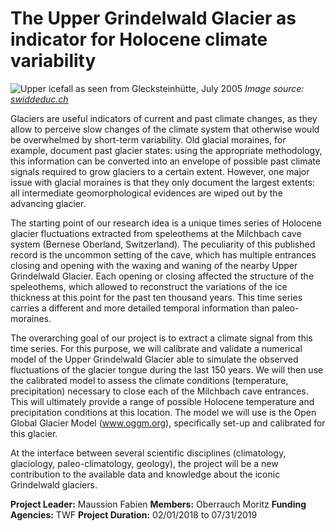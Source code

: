 # The Upper Grindelwald Glacier as indicator for Holocene climate variability

![Upper icefall as seen from Glecksteinhütte, July 2005](http://www.swisseduc.ch/glaciers/alps/oberer_grindelwaldgletscher/icons/pano_glecksteinhuette.jpg)
*Image source: [swiddeduc.ch](https://www.swisseduc.ch/glaciers/alps/oberer_grindelwaldgletscher/index-en.html?id=1)*

Glaciers are useful indicators of current and past climate changes, as they allow to perceive slow changes of the climate system that otherwise would be overwhelmed by short-term variability. Old glacial moraines, for example, document past glacier states: using the appropriate methodology, this information can be converted into an envelope of possible past climate signals required to grow glaciers to a certain extent. However, one major issue with glacial moraines is that they only document the largest extents: all intermediate geomorphological evidences are wiped out by the advancing glacier.

The starting point of our research idea is a unique times series of Holocene glacier fluctuations extracted from speleothems at the Milchbach cave system (Bernese Oberland, Switzerland). The peculiarity of this published record is the uncommon setting of the cave, which has multiple entrances closing and opening with the waxing and waning of the nearby Upper Grindelwald Glacier. Each opening or closing affected the structure of the speleothems, which allowed to reconstruct the variations of the ice thickness at this point for the past ten thousand years. This time series carries a different and more detailed temporal information than paleo-moraines.

The overarching goal of our project is to extract a climate signal from this time series. For this purpose, we will calibrate and validate a numerical model of the Upper Grindelwald Glacier able to simulate the observed fluctuations of the glacier tongue during the last 150 years. We will then use the calibrated model to assess the climate conditions (temperature, precipitation) necessary to close each of the Milchbach cave entrances. This will ultimately provide a  range of possible Holocene temperature and precipitation conditions at this location. The model we will use is the Open Global Glacier Model (www.oggm.org), specifically set-up and calibrated for this glacier.

At the interface between several scientific disciplines (climatology, glaciology, paleo-climatology, geology), the project will be a new contribution to the available data and knowledge about the iconic Grindelwald glaciers.

**Project Leader:**
Maussion Fabien
**Members:**
Oberrauch Moritz
**Funding Agencies:**
TWF
**Project Duration:**
02/01/2018 to 07/31/2019
